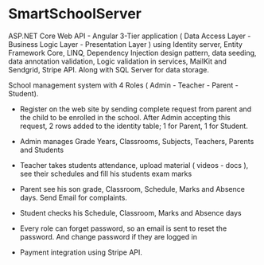 # SmartSchoolServer
ASP.NET Core Web API - Angular
3-Tier application ( Data Access Layer - Business Logic Layer - Presentation Layer ) using 
 Identity server, Entity Framework Core, LINQ, Dependency Injection design pattern, data seeding, data annotation validation,
 Logic validation in services, MailKit and Sendgrid, Stripe API. Along with SQL Server for data storage.
 
School management system with 4 Roles ( Admin - Teacher - Parent - Student).

- Register on the web site by sending complete request from parent and the child to be enrolled in the school. After Admin accepting this request, 2 rows added to the identity table; 1 for Parent, 1 for Student.

- Admin manages Grade Years, Classrooms, Subjects, Teachers, Parents and Students
- Teacher takes students attendance, upload material ( videos - docs ), see their schedules and fill his students exam marks
- Parent see his son grade, Classroom, Schedule, Marks and Absence days. Send Email for complaints.
- Student checks his Schedule, Classroom, Marks and Absence days

- Every role can forget password, so an email is sent to reset the password. And change password if they are logged in
- Payment integration using Stripe API.

